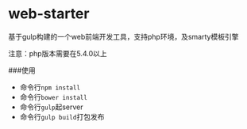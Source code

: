 # web-starter

基于gulp构建的一个web前端开发工具，支持php环境，及smarty模板引擎

注意：php版本需要在5.4.0以上

###使用

- 命令行`npm install`
- 命令行`bower install`
- 命令行`gulp`起server
- 命令行`gulp build`打包发布
